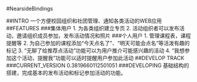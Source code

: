 #NearsideBindings

##INTRO
	一个方便校园组织和社团管理、通知各类活动的WEB应用
##FEATURES
###集体用户
	1. 为各类组织建立专页
	2. 活动组织者可以发布活动，邀请组织成员参加，发布活动情况和照片
###个人用户
	1. 管理课程表，课程提醒等
	2. 为自己参加的课程添加“今天点名了”、“明天可能会点名”等活泼有趣的标记
	3. “无聊了给推荐点活动”功能可以为用户推介可能感兴趣的活动
	4. “我想参加这个活动，提醒我”功能可以适时提醒用户参加此活动
##DEVELOP TRACK
###CURRENT_VERSION 
	0.3819660112501051
###DEVELOPING
	基础结构的搭建，完成基本的发布活动和标记参加活动的功能。
